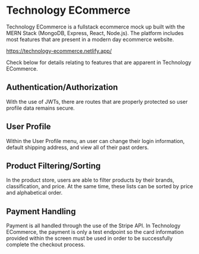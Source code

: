 # Technology ECommerce

Technology ECommerce is a fullstack ecommerce mock up built with the MERN Stack (MongoDB, Express, React, Node.js). The platform includes most features that are present in a modern day ecommerce website.

https://technology-ecommerce.netlify.app/

Check below for details relating to features that are apparent in Technology ECommerce.

## Authentication/Authorization

With the use of JWTs, there are routes that are properly protected so user profile data remains secure.

## User Profile

Within the User Profile menu, an user can change their login information, default shipping address, and view all of their past orders.

## Product Filtering/Sorting

In the product store, users are able to filter products by their brands, classification, and price. At the same time, these lists can be sorted by price and alphabetical order.

## Payment Handling

Payment is all handled through the use of the Stripe API. In Technology ECommerce, the payment is only a test endpoint so the card information provided within the screen must be used in order to be successfully complete the checkout process.
